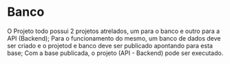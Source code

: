 # Banco

O Projeto todo possui 2 projetos atrelados, um para o banco e outro para a API (Backend);
Para o funcionamento do mesmo, um banco de dados deve ser criado e o projetod e banco deve ser publicado apontando para esta base;
Com a base publicada, o projeto (API - Backend) pode ser executado.
